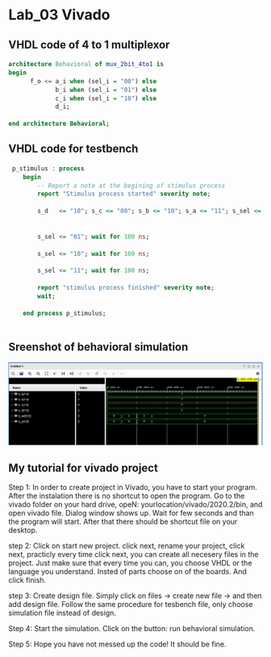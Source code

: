 # Lab_03 Vivado

## VHDL code of 4 to 1 multiplexor

```vhdl
architecture Behavioral of mux_2bit_4to1 is
begin
      f_o <= a_i when (sel_i = "00") else 
             b_i when (sel_i = "01") else
             c_i when (sel_i = "10") else
             d_i;
    
end architecture Behavioral;
```

## VHDL code for testbench

```vhdl
 p_stimulus : process
    begin
        -- Report a note at the begining of stimulus process
        report "Stimulus process started" severity note;

        s_d   <= "10"; s_c <= "00"; s_b <= "10"; s_a <= "11"; s_sel <= "00"; wait for 100 ns;
           
               
        s_sel <= "01"; wait for 100 ns;
        
        s_sel <= "10"; wait for 100 ns;
        
        s_sel <= "11"; wait for 100 ns;
        
        report "stimulus process finished" severity note;
        wait;
        
    end process p_stimulus;
   
   ```
   
   
  ## Sreenshot of behavioral simulation
    
  ![screenshot](https://github.com/JanMostecky/Digital-electronics-1/blob/main/pictures/Lab_03_symulation.JPG)
    
## My tutorial for vivado project

Step 1: In order to create project in Vivado, you have to start your program. After the instalation there is no shortcut to open the program. Go to the vivado folder on your hard drive, opeN: yourlocation/vivado/2020.2/bin, and open vivado file. Dialog window shows up. Wait for few seconds and than the program will start. After that there should be shortcut file on your desktop. 

step 2: Click on start new project. click next, rename your project, click next, practicly every time click next, you can create all necesery files in the project. Just make sure that every time you can, you choose VHDL or the language you understand. Insted of parts choose on of the boards. And click finish. 

step 3: Create design file. Simply click on files -> create new file -> and then add design file. Follow the same procedure for tesbench file, only choose simulation file instead of design. 

Step 4: Start the simulation. Click on the button: run behavioral simulation. 

Step 5: Hope you have not messed up the code! It should be fine. 
